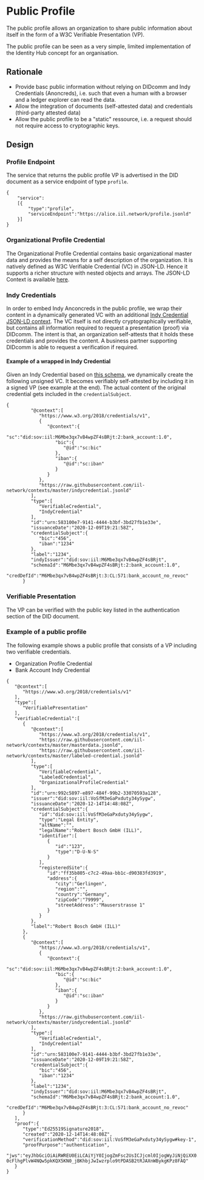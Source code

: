 # Public Profile

The public profile allows an organization to share public information about itself in the form of a W3C Verifiable Presentation (VP). 

The public profile can be seen as a very simple, limited implementation of the Identity Hub concept for an organisation.

## Rationale

- Provide basc public information without relying on DIDcomm and Indy Credentials (Anoncreds), i.e. such that even a human with a browser and a ledger explorer can read the data.
-  Allow the integration of documents (self-attested data) and credentials (third-party attested data)
-  Allow the public profile to be a "static" ressource, i.e. a request should not require access to cryptographic keys.

## Design

### Profile Endpoint

The service that returns the public profile VP is advertised in the DID document as a service endpoint of type `profile`.

```
{
    "service":
    [{
        "type":"profile",
        "serviceEndpoint":"https://alice.iil.network/profile.jsonld"
    }]
}
```

### Organizational Profile Credential

The Organizational Profile Credential contains basic organizational master data and provides the means for a self description of the organization. It is natively defined as W3C Verifiable Credential (VC) in JSON-LD.
Hence it supports a richer structure with nested objects and arrays. The JSON-LD Context is available [here](https://raw.githubusercontent.com/iil-network/contexts/master/masterdata.jsonld).

### Indy Credentials

In order to embed Indy Anconcreds in the public profile, we wrap their content in a dynamically generated VC with an additional [Indy Credential JSON-LD context](https://raw.githubusercontent.com/iil-network/contexts/master/indycredential.jsonld). The VC itself is not directly cryptographically verifiable, but contains all information required to request a presentation (proof) via DIDcomm. The intent is that, an organization self-attests that it holds these credentials and provides the content. A business partner supporting DIDcomm is able to request a verification if required. 

#### Example of a wrapped in Indy Credential

Given an Indy Credential based on [this schema](https://indy-test.bosch-digital.de/browse/domain?page=1&query=M6Mbe3qx7vB4wpZF4sBRjt%3A2%3Abank_account%3A1.0&txn_type=), we dynamically create the following unsigned VC.
It becomes verifiably self-attested by including it in a signed VP (see example at the end). The actual content of the original credential gets included in the `credentialSubject`.
```
{
         "@context":[
            "https://www.w3.org/2018/credentials/v1",
            {
               "@context":{
                  "sc":"did:sov:iil:M6Mbe3qx7vB4wpZF4sBRjt:2:bank_account:1.0",
                  "bic":{
                     "@id":"sc:bic"
                  },
                  "iban":{
                     "@id":"sc:iban"
                  }
               }
            },
            "https://raw.githubusercontent.com/iil-network/contexts/master/indycredential.jsonld"
         ],
         "type":[
            "VerifiableCredential",
            "IndyCredential"
         ],
         "id":"urn:583100e7-9141-4444-b3bf-3bd27fb1e33e",
         "issuanceDate":"2020-12-09T19:21:58Z",
         "credentialSubject":{
            "bic":"456",
            "iban":"1234"
         },
         "label":"1234",
         "indyIssuer":"did:sov:iil:M6Mbe3qx7vB4wpZF4sBRjt",
         "schemaId":"M6Mbe3qx7vB4wpZF4sBRjt:2:bank_account:1.0",
         "credDefId":"M6Mbe3qx7vB4wpZF4sBRjt:3:CL:571:bank_account_no_revoc"
      }
```


### Verifiable Presentation

The VP can be verified with the public key listed in the authentication section of the DID document.

### Example of a public profile 

The following example shows a public profile that consists of a VP including two verifiable credentials.
- Organization Profile Credential
- Bank Account Indy Credential

```
{
   "@context":[
      "https://www.w3.org/2018/credentials/v1"
   ],
   "type":[
      "VerifiablePresentation"
   ],
   "verifiableCredential":[
      {
         "@context":[
            "https://www.w3.org/2018/credentials/v1",
            "https://raw.githubusercontent.com/iil-network/contexts/master/masterdata.jsonld",
            "https://raw.githubusercontent.com/iil-network/contexts/master/labeled-credential.jsonld"
         ],
         "type":[
            "VerifiableCredential",
            "LabeledCredential",
            "OrganizationalProfileCredential"
         ],
         "id":"urn:992c5897-e897-484f-99b2-33070593a128",
         "issuer":"did:sov:iil:VoSfM3eGaPxduty34ySygw",
         "issuanceDate":"2020-12-14T14:48:08Z",
         "credentialSubject":{
            "id":"did:sov:iil:VoSfM3eGaPxduty34ySygw",
            "type":"Legal Entity",
            "altName":"",
            "legalName":"Robert Bosch GmbH (ILL)",
            "identifier":[
               {
                  "id":"123",
                  "type":"D-U-N-S"
               }
            ],
            "registeredSite":{
               "id":"ff35b805-c7c2-49aa-bb1c-d90383fd3919",
               "address":{
                  "city":"Gerlingen",
                  "region":"",
                  "country":"Germany",
                  "zipCode":"79999",
                  "streetAddress":"Mauserstrasse 1"
               }
            }
         },
         "label":"Robert Bosch GmbH (ILL)"
      },
      {
         "@context":[
            "https://www.w3.org/2018/credentials/v1",
            {
               "@context":{
                  "sc":"did:sov:iil:M6Mbe3qx7vB4wpZF4sBRjt:2:bank_account:1.0",
                  "bic":{
                     "@id":"sc:bic"
                  },
                  "iban":{
                     "@id":"sc:iban"
                  }
               }
            },
            "https://raw.githubusercontent.com/iil-network/contexts/master/indycredential.jsonld"
         ],
         "type":[
            "VerifiableCredential",
            "IndyCredential"
         ],
         "id":"urn:583100e7-9141-4444-b3bf-3bd27fb1e33e",
         "issuanceDate":"2020-12-09T19:21:58Z",
         "credentialSubject":{
            "bic":"456",
            "iban":"1234"
         },
         "label":"1234",
         "indyIssuer":"did:sov:iil:M6Mbe3qx7vB4wpZF4sBRjt",
         "schemaId":"M6Mbe3qx7vB4wpZF4sBRjt:2:bank_account:1.0",
         "credDefId":"M6Mbe3qx7vB4wpZF4sBRjt:3:CL:571:bank_account_no_revoc"
      }
   ],
   "proof":{
      "type":"Ed25519Signature2018",
      "created":"2020-12-14T14:48:08Z",
      "verificationMethod":"did:sov:iil:VoSfM3eGaPxduty34ySygw#key-1",
      "proofPurpose":"authentication",
      "jws":"eyJhbGciOiAiRWREU0EiLCAiYjY0IjogZmFsc2UsICJjcml0IjogWyJiNjQiXX0..fYhHd3qJlGZjsiDMgYH-0cFlhgPlvW4NQw5pkKQX5KN0_jBKhbjJwIwzrplo9tPDASB2tRJAXnWBykgKPz8FAQ"
   }
}
```